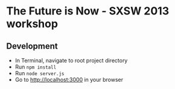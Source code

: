 The Future is Now - SXSW 2013 workshop
=======================

## Development
* In Terminal, navigate to root project directory
* Run `npm install`
* Run `node server.js`
* Go to <a href="http://localhost:3000" target="_blank">http://localhost:3000</a> in your browser
